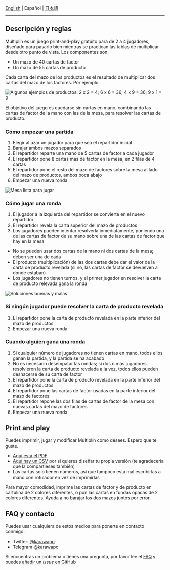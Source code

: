 [English](https://alecrem.github.io/multiplin/) | Español | [日本語](https://alecrem.github.io/multiplin/README-ja)

---

## Descripción y reglas

Multiplín es un juego print-and-play gratuito para de 2 a 4 jugadores, diseñado para pasarlo bien mientras se practican las tablas de multiplicar desde otro punto de vista. Los componentes son:

- Un mazo de 40 cartas de factor
- Un mazo de 55 cartas de producto

Cada carta del mazo de los productos es el resultado de multiplicar dos cartas del mazo de los factores. Por ejemplo:

![Algunos ejemplos de productos: 2 x 2 = 4; 6 x 6 = 36; 4 x 9 = 36; 9 x 1 = 9](https://alecrem.github.io/multiplin/images/solution-examples.png)

El objetivo del juego es quedarse sin cartas en mano, combinando las cartas de factor de la mano con las de la mesa, para resolver las cartas de producto.

### Cómo empezar una partida

1. Elegir al azar un jugador para que sea el repartidor inicial
1. Barajar ambos mazos separados
1. El repartidor reparte una mano de 5 cartas de factor a cada jugador
1. El repartidor pone 8 cartas más de factor en la mesa, en 2 filas de 4 cartas
1. El repartidor pone el resto del mazo de factores sobre la mesa al lado del mazo de productos, ambos boca abajo
1. Empezar una nueva ronda

![Mesa lista para jugar](https://alecrem.github.io/multiplin/images/board-layout.png)

### Cómo jugar una ronda

1. El jugador a la izquierda del repartidor se convierte en el nuevo repartidor
1. El repartidor revela la carta superior del mazo de productos
1. Los jugadores pueden intentar resolverla inmediatamente, poniendo una de las cartas de factor de su mano sobre una de las cartas de factor que hay en la mesa
  - No se pueden usar dos cartas de la mano ni dos cartas de la mesa; deben ser una de cada
  - El producto (multiplicación) de las dos cartas debe dar el valor de la carta de producto revelada (si no, las cartas de factor se devuelven a donde estaban)
  - Los jugadores no tienen turnos, y el primer jugador en resolver la carta de producto relevada gana la ronda

![Soluciones buenas y malas](https://alecrem.github.io/multiplin/images/board-solutions.png)

### Si ningún jugador puede resolver la carta de producto revelada

1. El repartidor pone la carta de producto revelada en la parte inferior del mazo de productos
1. Empezar una nueva ronda

### Cuando alguien gana una ronda

1. Si cualquier número de jugadores no tienen cartas en mano, todos ellos ganan la partida, y la partida se ha acabado
1. No es necesario desempatar las rondas; si dos o más jugadores resolvieron la carta de producto revelada a la vez, todos ellos pueden deshacerse de su carta de factor
1. El repartidor pone la carta de producto revelada en la parte inferior del mazo de productos
1. El repartidor pone las cartas de factor usadas en la parte inferior del mazo de factores
1. El repartidor repone las dos filas de cartas de factor de la mesa con nuevas cartas del mazo de factores
1. Empezar una nueva ronda

## Print and play

Puedes imprimir, jugar y modificar Multiplín como desees. Espero que te guste.

- [Aquí está el PDF](https://alecrem.github.io/multiplin/pap/multiplin.pdf)
- [Aquí hay un CSV](https://alecrem.github.io/multiplin/csv/multiplin-cards.csv) por si quieres diseñar tu propia versión (te agradecería que la compartieses también)
- Las cartas solo tienen números, así que tampoco está mal escribirlas a mano con rotulador en vez de imprimirlas

Para mayor comodidad, imprime las cartas de factor y de producto en cartulina de 2 colores diferentes, o pon las cartas en fundas opacas de 2 colores diferentes. Ayuda a no barajar los dos mazos juntos por error.

## FAQ y contacto

Puedes usar cualquiera de estos medios para ponerte en contacto conmigo:

- Twitter: [@karawapo](https://twitter.com/karawapo)
- Telegram [@karawapo](https://t.me/karawapo)

Si encuentras un problema o tienes una pregunta, por favor lee el [FAQ](https://alecrem.github.io/multiplin/faq-es) y puedes [añadir un _issue_ en GitHub](https://github.com/alecrem/multiplin/issues)

